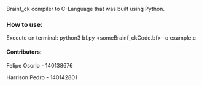Brainf_ck compiler to C-Language that was built using Python.

### How to use:

Execute on terminal: python3 bf.py <someBrainf_ckCode.bf> -o example.c

#### Contributors:

Felipe Osorio - 140138676

Harrison Pedro - 140142801

